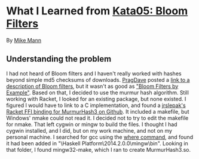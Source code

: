 # What I Learned from [Kata05: Bloom Filters](http://codekata.com/kata/kata05-bloom-filters/)
By [Mike Mann](https://www.twitter.com/grokmike)

## Understanding the problem
I had not heard of Bloom filters and I haven't really worked with hashes beyond simple md5 checksums of downloads. [PragDave](https://www.twitter.com/grokmike) posted a [link to a description of Bloom filters](http://pages.cs.wisc.edu/~cao/papers/summary-cache/node8.html), but it wasn't as good as ["Bloom Filters by Example"](http://billmill.org/bloomfilter-tutorial/). Based on that, I decided to use the murmur hash algorithm. Still working with Racket, I looked for an existing package, but none existed. I figured I would have to link to a C implementation, and found a [jrslepak's Racket FFI binding for MurmurHash3 on Github](https://github.com/jrslepak/murmur3). It included a makefile, but Windows' nmake could not read it. I decided not to try to edit the makefile for nmake. That left cygwin or mingw to build the files. I thought I had cygwin installed, and I did, but on my work  machine, and not on my personal machine. I searched for gcc using the [where command](http://stackoverflow.com/a/304447/249411), and found it had been added in "\Haskell Platform\2014.2.0.0\mingw\bin\". Looking in that folder, I found mingw32-make, which I ran to create MurmurHash3.so.